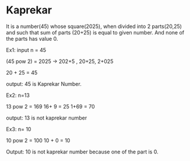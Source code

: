 # Kaprekar

It is a number(45) whose square(2025), when divided into 2 parts(20,25) and such that sum of parts
(20+25) is equal to given number. And none of the parts has value 0.

Ex1: input 
n = 45

(45 pow 2) = 2025 -> 202+5 , 20+25, 2+025

20 + 25 = 45

output: 45 is Kaprekar Number.


Ex2: n=13

13 pow 2 = 169
16+ 9 = 25
1+69 = 70

output: 13 is not kaprekar number

Ex3: n= 10

10 pow 2 = 100
10 + 0 = 10

Output: 10 is not kaprekar number
because one of the part is 0.
